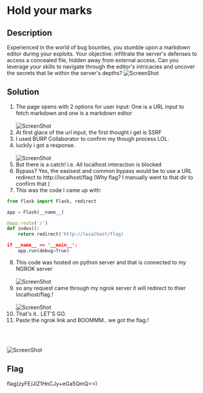 # Hold your marks

## Description

Experienced in the world of bug bounties, you stumble upon a markdown editor during your exploits. Your objective: infiltrate the server's defenses to access a concealed file, hidden away from external access. Can you leverage your skills to navigate through the editor's intricacies and uncover the secrets that lie within the server's depths?
![ScreenShot](https://github.com/sahil3276/NCIIPC-W3B/blob/main/Web%20Challenges/Hold%20Your%20Marks/Images/hold-ur-marks.jpg)
## Solution

1. The page opens with 2 options for user input: One is a URL input to fetch markdown and one is a markdown editor <br><br> ![ScreenShot](https://github.com/sahil3276/NCIIPC-W3B/blob/main/Web%20Challenges/Hold%20Your%20Marks/Images/HYM-2.jpg)
2. At first glace of the url input, the first thought i get is SSRF
3. I used BURP Collaborator to confirm my though process LOL.
4. luckily i got a response.<br><br>  ![ScreenShot](https://github.com/sahil3276/NCIIPC-W3B/blob/main/Web%20Challenges/Hold%20Your%20Marks/Images/HYM_colab.jpg)
5. But there is a catch! i.e. All localhost interaction is blocked
6. Bypass? Yes, the easisest and common bypass would be to use a URL redirect to http://localhost/flag (Why flag? I manually went to that dir to confirm that )
7. This was the code I came up with:
```python
from flask import Flask, redirect

app = Flask(__name__)

@app.route('/')
def index():
    return redirect('http://localhost/flag)

if __name__ == '__main__':
    app.run(debug=True)

```
8. This code was hosted on python server and that is connected to my NGROK server <br><br> ![ScreenShot](https://github.com/sahil3276/NCIIPC-W3B/blob/main/Web%20Challenges/Hold%20Your%20Marks/Images/HYM-4.jpg)
9. so any request came through my ngrok server it will redirect to thier localhost/flag.! <br><br> ![ScreenShot](https://github.com/sahil3276/NCIIPC-W3B/blob/main/Web%20Challenges/Hold%20Your%20Marks/Images/HYM-5.jpg)
10. That's it.. LET'S GO.
11. Paste the ngrok link and BOOMMM.. we got the flag.!
<br>
<br>

![ScreenShot](https://github.com/sahil3276/NCIIPC-W3B/blob/main/Web%20Challenges/Hold%20Your%20Marks/Images/HYM-6.jpg)

## Flag

flag(zyFE/JIZ1HnCJy+eGa5QmQ==)
